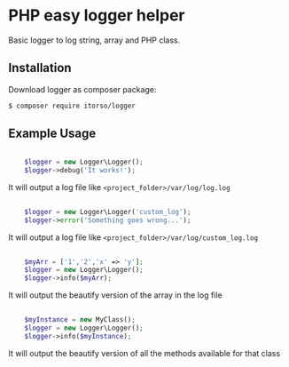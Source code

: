 # PHP easy logger helper
Basic logger to log string, array and PHP class.

## Installation
Download logger as composer package:

```bash
$ composer require itorso/logger
```

## Example Usage

```php
	
	$logger = new Logger\Logger();
	$logger->debug('It works!');

```
It will output a log file like `<project_folder>/var/log/log.log`


```php
	
	$logger = new Logger\Logger('custom_log');
	$logger->error('Something goes wrong...');

```
It will output a log file like `<project_folder>/var/log/custom_log.log`


```php
	
	$myArr = ['1','2','x' => 'y'];
	$logger = new Logger\Logger();
	$logger->info($myArr);

```
It will output the beautify version of the array in the log file


```php
	
	$myInstance = new MyClass();
	$logger = new Logger\Logger();
	$logger->info($myInstance);

```
It will output the beautify version of all the methods available for that class